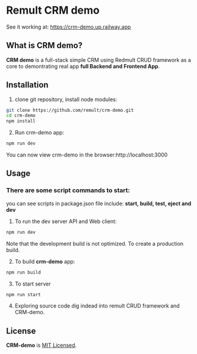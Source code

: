 # Remult CRM demo
See it working at:
https://crm-demo.up.railway.app

## What is CRM demo?

**CRM demo** is a full-stack simple CRM using Redmult CRUD framework as a core to demontrating real app **full Backend and Frontend App**.

## Installation

1. clone git repository, install node modules:

```sh
git clone https://github.com/remult/crm-demo.git
cd crm-demo
npm install
```
2. Run crm-demo app:
```sh
npm run dev
```
You can now view crm-demo in the browser:http://localhost:3000

## Usage
### There are some script commands to start:
you can see scripts in package.json file include: **start, build, test, eject and dev**

1. To run the dev server API and Web client:
```sh
npm run dev
```
Note that the development build is not optimized. To create a production build.

2. To build **crm-demo** app:
```sh
npm run build
```
3. To start server
```sh
npm run start
```
4. Exploring source code dig indead into remult CRUD framework and CRM-demo.

## License

**CRM-demo** is [MIT Licensed](LICENSE).
